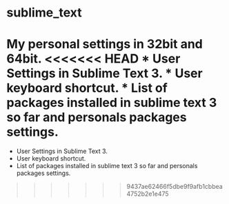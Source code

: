 # sublime_text
My personal settings in 32bit and 64bit.
<<<<<<< HEAD
	* User Settings in Sublime Text 3.
	* User keyboard shortcut.
	* List of packages installed in sublime text 3 so far and personals packages settings.
=======
  * User Settings in Sublime Text 3.
  * User keyboard shortcut.
  * List of packages installed in sublime text 3 so far and personals packages settings.
>>>>>>> 9437ae62466f5dbe9f9afb1cbbea4752b2e1e475

